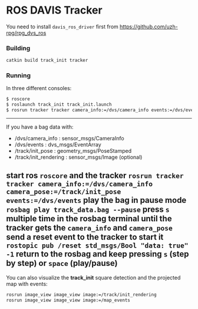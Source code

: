 # ROS DAVIS Tracker
You need to install `davis_ros_driver` first from https://github.com/uzh-rpg/rpg_dvs_ros
### Building
```sh
catkin build track_init tracker
```
### Running
In three different consoles:
```sh
$ roscore
$ roslaunch track_init track_init.launch
$ rosrun tracker tracker camera_info:=/dvs/camera_info events:=/dvs/events camera_pose:=/pose
```
---
If you have a bag data with:
* /dvs/camera_info	: sensor_msgs/CameraInfo
* /dvs/events           : dvs_msgs/EventArray
* /track/init_pose      : geometry_msgs/PoseStamped
* /track/init_rendering : sensor_msgs/Image (optional)

start ros
`roscore`
and the tracker
`rosrun tracker tracker camera_info:=/dvs/camera_info camera_pose:=/track/init_pose events:=/dvs/events`
play the bag in pause mode
`rosbag play track_data.bag --pause`
press `s` multiple time in the rosbag terminal until the tracker gets the `camera_info` and `camera_pose`
send a reset event to the tracker to start it
`rostopic pub /reset std_msgs/Bool "data: true" -1`
return to the rosbag and keep pressing `s` (step by step) or `space` (play/pause)
---
You can also visualize the **track_init** square detection and the projected map with events:
```sh
rosrun image_view image_view image:=/track/init_rendering
rosrun image_view image_view image:=/map_events
```

